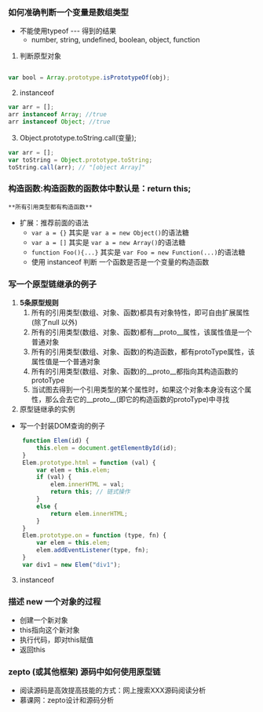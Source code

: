 ### 如何准确判断一个变量是数组类型 
- 不能使用typeof --- 得到的结果
    * number, string, undefined, boolean, object, function
1. 判断原型对象
```javascript

var bool = Array.prototype.isPrototypeOf(obj);
```
2. instanceof 
```javascript
var arr = [];
arr instanceof Array; //true
arr instanceof Object; //true
```
3. Object.prototype.toString.call(变量);
```javascript
var arr = [];
var toString = Object.prototype.toString;
toString.call(arr); // "[object Array]"
```

### 构造函数:构造函数的函数体中默认是：return this;
    **所有引用类型都有构造函数**
* 扩展：推荐前面的语法
    * `var a = {}` 其实是 `var a = new Object()`的语法糖
    * `var a = []` 其实是 `var a = new Array()`的语法糖
    * `function Foo(){...}` 其实是 `var Foo = new Function(...)`的语法糖
    * 使用 instanceof 判断 一个函数是否是一个变量的构造函数
### 写一个原型链继承的例子
1.  **5条原型规则**
    1. 所有的引用类型(数组、对象、函数)都具有对象特性，即可自由扩展属性(除了null 以外)
    2. 所有的引用类型(数组、对象、函数)都有__proto__属性，该属性值是一个普通对象
    3. 所有的引用类型(数组、对象、函数)的构造函数，都有protoType属性，该属性值是一个普通对象
    4. 所有的引用类型(数组、对象、函数)的__proto__都指向其构造函数的protoType
    5. 当试图去得到一个引用类型的某个属性时，如果这个对象本身没有这个属性，那么会去它的__proto__(即它的构造函数的protoType)中寻找
2. 原型链继承的实例
* 写一个封装DOM查询的例子
```javascript
    function Elem(id) {
        this.elem = document.getElementById(id);
    }
    Elem.prototype.html = function (val) {
        var elem = this.elem;
        if (val) {
            elem.innerHTML = val;
            return this; // 链式操作
        }
        else {
            return elem.innerHTML;
        }
    }
    Elem.prototype.on = function (type, fn) {
        var elem = this.elem;
        elem.addEventListener(type, fn);
    }
    var div1 = new Elem("div1");
```
 
3. instanceof
 

### 描述 new 一个对象的过程
* 创建一个新对象
* this指向这个新对象
* 执行代码，即对this赋值
* 返回this
 
### zepto (或其他框架) 源码中如何使用原型链
* 阅读源码是高效提高技能的方式：网上搜索XXX源码阅读分析
* 慕课网：zepto设计和源码分析